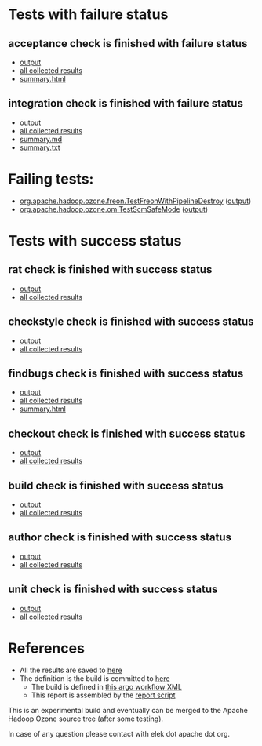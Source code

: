 # Tests with failure status

## acceptance check is finished with failure status

   * [output](https://raw.githubusercontent.com/elek/ozone-ci-03/master/pr/pr-hdds-2445-xpsxd/acceptance/output.log)
   * [all collected results](https://github.com/elek/ozone-ci-03/tree/master/pr/pr-hdds-2445-xpsxd/acceptance)
   * [summary.html](https://elek.github.io/ozone-ci-03/pr/pr-hdds-2445-xpsxd/acceptance/summary.html)


## integration check is finished with failure status

   * [output](https://raw.githubusercontent.com/elek/ozone-ci-03/master/pr/pr-hdds-2445-xpsxd/integration/output.log)
   * [all collected results](https://github.com/elek/ozone-ci-03/tree/master/pr/pr-hdds-2445-xpsxd/integration)
   * [summary.md](https://github.com/elek/ozone-ci-03/tree/master/pr/pr-hdds-2445-xpsxd/integration/summary.md)
   * [summary.txt](https://github.com/elek/ozone-ci-03/tree/master/pr/pr-hdds-2445-xpsxd/integration/summary.txt)

# Failing tests: 

 * [org.apache.hadoop.ozone.freon.TestFreonWithPipelineDestroy](hadoop-ozone/tools/org.apache.hadoop.ozone.freon.TestFreonWithPipelineDestroy.txt) ([output](hadoop-ozone/tools/org.apache.hadoop.ozone.freon.TestFreonWithPipelineDestroy-output.txt))
 * [org.apache.hadoop.ozone.om.TestScmSafeMode](hadoop-ozone/integration-test/org.apache.hadoop.ozone.om.TestScmSafeMode.txt) ([output](hadoop-ozone/integration-test/org.apache.hadoop.ozone.om.TestScmSafeMode-output.txt))


# Tests with success status

## rat check is finished with success status

   * [output](https://raw.githubusercontent.com/elek/ozone-ci-03/master/pr/pr-hdds-2445-xpsxd/rat/output.log)
   * [all collected results](https://github.com/elek/ozone-ci-03/tree/master/pr/pr-hdds-2445-xpsxd/rat)


## checkstyle check is finished with success status

   * [output](https://raw.githubusercontent.com/elek/ozone-ci-03/master/pr/pr-hdds-2445-xpsxd/checkstyle/output.log)
   * [all collected results](https://github.com/elek/ozone-ci-03/tree/master/pr/pr-hdds-2445-xpsxd/checkstyle)


## findbugs check is finished with success status

   * [output](https://raw.githubusercontent.com/elek/ozone-ci-03/master/pr/pr-hdds-2445-xpsxd/findbugs/output.log)
   * [all collected results](https://github.com/elek/ozone-ci-03/tree/master/pr/pr-hdds-2445-xpsxd/findbugs)
   * [summary.html](https://elek.github.io/ozone-ci-03/pr/pr-hdds-2445-xpsxd/findbugs/summary.html)


## checkout check is finished with success status

   * [output](https://raw.githubusercontent.com/elek/ozone-ci-03/master/pr/pr-hdds-2445-xpsxd/checkout/output.log)
   * [all collected results](https://github.com/elek/ozone-ci-03/tree/master/pr/pr-hdds-2445-xpsxd/checkout)


## build check is finished with success status

   * [output](https://raw.githubusercontent.com/elek/ozone-ci-03/master/pr/pr-hdds-2445-xpsxd/build/output.log)
   * [all collected results](https://github.com/elek/ozone-ci-03/tree/master/pr/pr-hdds-2445-xpsxd/build)


## author check is finished with success status

   * [output](https://raw.githubusercontent.com/elek/ozone-ci-03/master/pr/pr-hdds-2445-xpsxd/author/output.log)
   * [all collected results](https://github.com/elek/ozone-ci-03/tree/master/pr/pr-hdds-2445-xpsxd/author)


## unit check is finished with success status

   * [output](https://raw.githubusercontent.com/elek/ozone-ci-03/master/pr/pr-hdds-2445-xpsxd/unit/output.log)
   * [all collected results](https://github.com/elek/ozone-ci-03/tree/master/pr/pr-hdds-2445-xpsxd/unit)




# References

 * All the results are saved to [here](https://github.com/elek/ozone-ci-03/tree/master/pr/pr-hdds-2445-xpsxd/)
 * The definition is the build is committed to [here](https://github.com/elek/argo-ozone)
    * The build is defined in [this argo workflow XML](https://github.com/elek/argo-ozone/blob/master/ozone-build.yaml)
    * This report is assembled by the [report script](https://github.com/elek/argo-ozone/blob/master/scripts/report.sh)

This is an experimental build and eventually can be merged to the Apache Hadoop Ozone source tree (after some testing).

In case of any question please contact with elek dot apache dot org.
